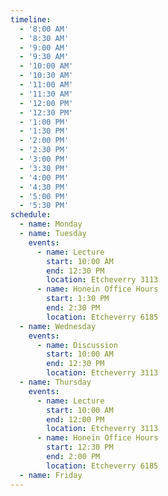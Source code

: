 ```yaml
---
timeline:
  - '8:00 AM'
  - '8:30 AM'
  - '9:00 AM'
  - '9:30 AM'
  - '10:00 AM'
  - '10:30 AM'
  - '11:00 AM'
  - '11:30 AM'
  - '12:00 PM'
  - '12:30 PM'
  - '1:00 PM'
  - '1:30 PM'
  - '2:00 PM'
  - '2:30 PM'
  - '3:00 PM'
  - '3:30 PM'
  - '4:00 PM'
  - '4:30 PM'
  - '5:00 PM'
  - '5:30 PM'
schedule:
  - name: Monday
  - name: Tuesday
    events:
      - name: Lecture
        start: 10:00 AM
        end: 12:30 PM
        location: Etcheverry 3113
      - name: Honein Office Hours
        start: 1:30 PM
        end: 2:30 PM
        location: Etcheverry 6185
  - name: Wednesday
    events:
      - name: Discussion
        start: 10:00 AM
        end: 12:30 PM
        location: Etcheverry 3113
  - name: Thursday
    events:
      - name: Lecture
        start: 10:00 AM
        end: 12:00 PM
        location: Etcheverry 3113
      - name: Honein Office Hours
        start: 12:30 PM
        end: 2:00 PM
        location: Etcheverry 6185
  - name: Friday
---
```

